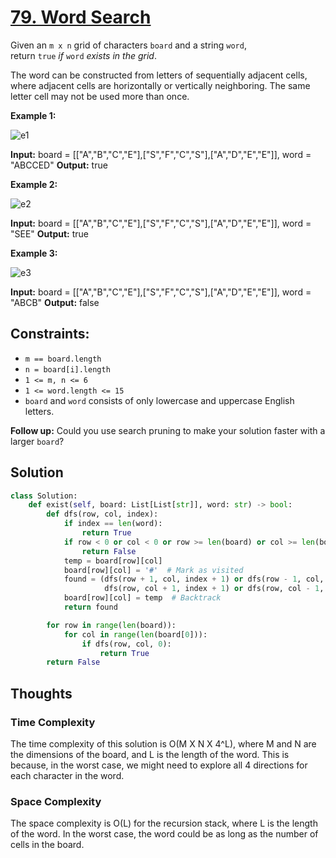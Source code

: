 # [79. Word Search](https://leetcode.com/problems/word-search/)

Given an `m x n` grid of characters `board` and a string `word`, return `true` *if* `word` *exists in the grid*.

The word can be constructed from letters of sequentially adjacent cells, where adjacent cells are horizontally or vertically neighboring. The same letter cell may not be used more than once.

**Example 1:**

![e1](https://assets.leetcode.com/uploads/2020/11/04/word2.jpg)

**Input:** board = [["A","B","C","E"],["S","F","C","S"],["A","D","E","E"]], word = "ABCCED"
**Output:** true

**Example 2:**

![e2](https://assets.leetcode.com/uploads/2020/11/04/word-1.jpg)

**Input:** board = [["A","B","C","E"],["S","F","C","S"],["A","D","E","E"]], word = "SEE"
**Output:** true

**Example 3:**

![e3](https://assets.leetcode.com/uploads/2020/10/15/word3.jpg)

**Input:** board = [["A","B","C","E"],["S","F","C","S"],["A","D","E","E"]], word = "ABCB"
**Output:** false

## **Constraints:**

- `m == board.length`
- `n = board[i].length`
- `1 <= m, n <= 6`
- `1 <= word.length <= 15`
- `board` and `word` consists of only lowercase and uppercase English letters.

**Follow up:** Could you use search pruning to make your solution faster with a larger `board`?

## Solution

```python
class Solution:
    def exist(self, board: List[List[str]], word: str) -> bool:
        def dfs(row, col, index):
            if index == len(word):
                return True
            if row < 0 or col < 0 or row >= len(board) or col >= len(board[0]) or board[row][col] != word[index]:
                return False
            temp = board[row][col]
            board[row][col] = '#'  # Mark as visited
            found = (dfs(row + 1, col, index + 1) or dfs(row - 1, col, index + 1) or
                     dfs(row, col + 1, index + 1) or dfs(row, col - 1, index + 1))
            board[row][col] = temp  # Backtrack
            return found

        for row in range(len(board)):
            for col in range(len(board[0])):
                if dfs(row, col, 0):
                    return True
        return False

```

## Thoughts

### Time Complexity

The time complexity of this solution is O(M X N X 4^L), where M and N are the dimensions of the board, and L is the length of the word. This is because, in the worst case, we might need to explore all 4 directions for each character in the word.

### Space Complexity

The space complexity is O(L) for the recursion stack, where L is the length of the word. In the worst case, the word could be as long as the number of cells in the board.
